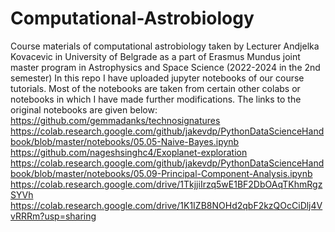 # Computational-Astrobiology
Course materials of computational astrobiology taken by Lecturer Andjelka Kovacevic in University of Belgrade as a part of Erasmus Mundus joint master program in Astrophysics and Space Science (2022-2024 in the 2nd semester)
In this repo I have uploaded jupyter notebooks of our course tutorials. Most of the notebooks are taken from certain other colabs or notebooks in which I have made further modifications.
The links to the original notebooks are given below:
https://github.com/gemmadanks/technosignatures 
https://colab.research.google.com/github/jakevdp/PythonDataScienceHandbook/blob/master/notebooks/05.05-Naive-Bayes.ipynb 
https://github.com/nageshsinghc4/Exoplanet-exploration 
https://colab.research.google.com/github/jakevdp/PythonDataScienceHandbook/blob/master/notebooks/05.09-Principal-Component-Analysis.ipynb 
https://colab.research.google.com/drive/1TkjjiIrzq5wE1BF2DbOAqTKhmRgzSYVh 
https://colab.research.google.com/drive/1K1IZB8NOHd2qbF2kzQOcCiDlj4VvRRRm?usp=sharing 
